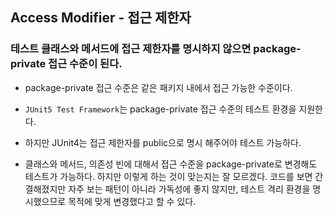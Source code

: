 ## Access Modifier - 접근 제한자

### 테스트 클래스와 메서드에 접근 제한자를 명시하지 않으면 package-private 접근 수준이 된다.

- package-private 접근 수준은 같은 패키지 내에서 접근 가능한 수준이다.

- `JUnit5 Test Framework`는 package-private 접근 수준의 테스트 환경을 지원한다.

- 하지만 JUnit4는 접근 제한자를 public으로 명시 해주어야 테스트 가능하다.

- 클래스와 메서드, 의존성 빈에 대해서 접근 수준을 package-private로 변경해도 테스트가 가능하다. 하지만 이렇게 하는 것이 맞는지는 잘 모르겠다. 코드를 보면 간결해졌지만 자주 보는 패턴이 아니라 가독성에 좋지 않지만, 테스트 격리 환경을 명시했으므로 목적에 맞게 변경했다고 할 수 있다.
